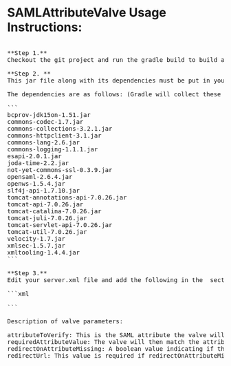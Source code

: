 # SAMLAttributeValve Usage Instructions:

<pre>

**Step 1.**
Checkout the git project and run the gradle build to build a SAMLAttributeValve.jar file

**Step 2. **
This jar file along with its dependencies must be put in your tomcat/lib directory.

The dependencies are as follows: (Gradle will collect these for you but they are listed for posterity)

```
bcprov-jdk15on-1.51.jar
commons-codec-1.7.jar
commons-collections-3.2.1.jar
commons-httpclient-3.1.jar
commons-lang-2.6.jar
commons-logging-1.1.1.jar
esapi-2.0.1.jar
joda-time-2.2.jar
not-yet-commons-ssl-0.3.9.jar
opensaml-2.6.4.jar
openws-1.5.4.jar
slf4j-api-1.7.10.jar
tomcat-annotations-api-7.0.26.jar
tomcat-api-7.0.26.jar
tomcat-catalina-7.0.26.jar
tomcat-juli-7.0.26.jar
tomcat-servlet-api-7.0.26.jar
tomcat-util-7.0.26.jar
velocity-1.7.jar
xmlsec-1.5.7.jar
xmltooling-1.4.4.jar
```

**Step 3.**
Edit your server.xml file and add the following in the <HOST></HOST> section

```xml
 <Valve className="software.uncharted.valves.SAMLAttributeValve" 
		attributeToVerify="MySAMLAttribute" 
		requiredAttributeValue="MyRequiredValue" 
		redirectOnAttributeMissing="true"
		redirectUrl="https://www.redirectmehere.com"/>
```
		
Description of valve parameters:

attributeToVerify: This is the SAML attribute the valve will look for
requiredAttributeValue: The valve will then match the attributeToVerify to the requiredAttributeValue, so for example someone with an authLevel = 1 could be checked by putting authLevel in attributeToVerify and 1 in requiredAttributeValue
redirectOnAttributeMissing: A boolean value indicating if the match fails we wish to redirect the user to a different URL.
redirectUrl: This value is required if redirectOnAttributeMissing is true, and is the URL we wish to redirect the user to should the match fail.
</pre>